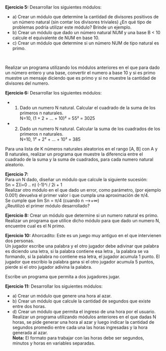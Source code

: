 <b>Ejercicio 5:</b> Desarrollar los siguientes módulos:<br>
* a) Crear un módulo que determine la cantidad de divisores positivos de un número natural (sin contar los divisores triviales) ¿En qué tipo de problemas podría utilizar este módulo? Brinde un ejemplo.<br>
* b) Crear un módulo que dado un número natural NUM y una base B < 10 calcule el equivalente de NUM en base 10.<br>
* c) Crear un módulo que determine si un número NUM de tipo natural es primo.
<br>

Realizar un programa utilizando los módulos anteriores en el que para dado un número entero y una base, convertir el numero a base 10 y si es primo muestre un mensaje diciendo que es primo y si no muestre la cantidad de divisores del numero.<br>

<b>Ejercicio 6:</b> Desarrollar los siguientes módulos:
* 1.  Dado un numero N natural. Calcular el cuadrado de la suma de los primeros n naturales.<br>
 N=10, (1 + 2 + ... + 10)² = 55² = 3025<br>
* 2. Dado un numero N natural. Calcular la suma de los cuadrados de los primeros n naturales.<br>
 N=10, 1² + 2² + ... + 10² = 385<br>
 
Para una lista de K números naturales aleatorios en el rango [A, B] con A y B naturales, realizar un programa que muestre la diferencia entre el cuadrado de la suma y la suma de cuadrados, para cada numero natural aleatorio.
<br>

<b>Ejercicio 7:</b><br>
Para un N dado, diseñar un módulo que calcule la siguiente sucesión:<br>
Sn = Σ(i=0 .. n) (-1)^i / 2i + 1 <br>
Realizar otro módulo en el que dado un error, como parámetro, (por ejemplo 0.001) devuelva el primer valor i que cumpla una aproximación de π/4.<br>
Se cumple que lim Sn = π/4
(cuando n -->+∞)<br>
¿Reutilizó el primer módulo desarrollado?
<br>

<b>Ejercicio 8:</b> Crear un módulo que determine si un numero natural es primo. Realizar un programa que utilice dicho módulo para que dado un numero N, encuentre cual es el N primo.<br>

<b>Ejercicio 10:</b> Ahorcadito: Este es un juego muy antiguo en el que intervienen dos personas.<br>
Un jugador escribe una palabra y el otro jugador debe adivinar que palabra es diciendo una letra, si la palabra contiene esa letra
, la palabra se va formando, si la palabra no contiene esa letra, el jugador acumula 1 punto.
El jugador que escribio la palabra gana si el otro jugador acumula 5 puntos, pierde si el otro jugador adivina la palabra.<br>

Escribe un programa que permita a dos jugadores jugar.
<br>

<b>Ejercicio 11:</b> Desarrollar los siguientes módulos:<br>
* a) Crear un módulo que genere una hora al azar.
* b) Crear un módulo que calcule la cantidad de segundos que existe entre dos horas.
* d) Crear un módulo que permita el ingreso de una hora por el usuario.<br>
Realizar un programa utilizando módulos anteriores en el que dadas N horas, se pide generar una hora al azar y luego indicar la cantidad de segundos promedio entre cada una las horas ingresadas y la hora generada al azar.<br>
<b>Nota:</b> El formato para trabajar con las horas debe ser segundos, minutos y horas en variables separadas.
